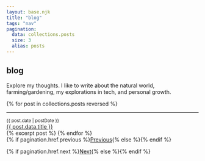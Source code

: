 ```yaml
---
layout: base.njk
title: "blog"
tags: "nav"
pagination:
  data: collections.posts
  size: 3
  alias: posts
---
```


## blog
<section>
  <p>Explore my thoughts. I like to write about the natural world, farming/gardening, my explorations in tech, and personal growth.</p>
</section>

{% for post in collections.posts reversed %}
  <div class="blog">
    <div>
      <hr>
      <small>
        {{ post.date | postDate }}
      </small>
    </div>
    <div>
      <a class="blog-title" href="{{post.url}}">{{ post.data.title }}</a>
    </div>
  </div>
    {% excerpt post %}
{% endfor %}
<section>
<nav aria-labelledby="my-pagination">
  {% if pagination.href.previous %}<a href="{{ pagination.href.previous }}">Previous</a>{% else %}{% endif %}
  
  {% if pagination.href.next %}<a href="{{ pagination.href.next }}">Next</a>{% else %}{% endif %}
  </ol>
</nav>
</section>



